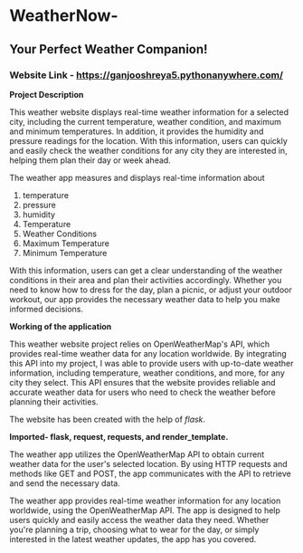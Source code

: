 # WeatherNow-
## Your Perfect Weather Companion! 
### Website Link - https://ganjooshreya5.pythonanywhere.com/

**Project Description**

This weather website displays real-time weather information for a selected city, including the current temperature, weather condition, and maximum and minimum temperatures. In addition, it provides the humidity and pressure readings for the location. With this information, users can quickly and easily check the weather conditions for any city they are interested in, helping them plan their day or week ahead.

The weather app measures and displays real-time information about 
 1) temperature 
 2) pressure 
 3) humidity
 4) Temperature
 5) Weather Conditions
 6) Maximum Temperature
 7) Minimum Temperature

With this information, users can get a clear understanding of the weather conditions in their area and plan their activities accordingly. Whether you need to know how to dress for the day, plan a picnic, or adjust your outdoor workout, our app provides the necessary weather data to help you make informed decisions.

**Working of the application**

This weather website project relies on OpenWeatherMap's API, which provides real-time weather data for any location worldwide. By integrating this API into my project, I was able to provide users with up-to-date weather information, including temperature, weather conditions, and more, for any city they select. This API ensures that the website provides reliable and accurate weather data for users who need to check the weather before planning their activities.

The website has been created with the help of *flask*.

**Imported- flask, request, requests, and render_template.**

The weather app utilizes the OpenWeatherMap API to obtain current weather data for the user's selected location. By using HTTP requests and methods like GET and POST, the app communicates with the API to retrieve and send the necessary data.

The weather app provides real-time weather information for any location worldwide, using the OpenWeatherMap API. The app is designed to help users quickly and easily access the weather data they need. Whether you're planning a trip, choosing what to wear for the day, or simply interested in the latest weather updates, the app has you covered.





